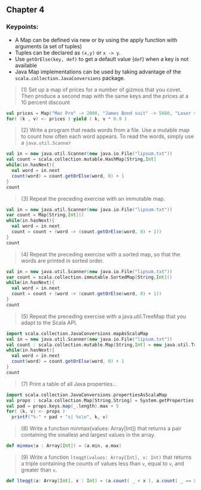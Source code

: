 ## Chapter 4
### Keypoints:
  * A Map can be defined via new or by using the apply function with arguments (a set of tuples)
  * Tuples can be declared as `(x,y)` or `x -> y`.
  * Use `getOrElse(key, def)` to get a default value (`def`) when a key is not available
  * Java Map implementations can be used by taking advantage of the `scala.collection.JavaConversions` package.

> (1) Set up a map of prices for a number of gizmos that you covet. Then produce a second map with the same keys and the prices at a 10 percent discount

```scala
val prices = Map("Mac Pro" -> 2000, "James Bond suit" -> 5600, "Laser shooting shark" -> 5900)
for( (k , v) <- prices ) yield ( k, v * 0.9 )
```

> (2) Write a program that reads words from a file. Use a mutable map to count how often each word appears. To read the words, simply use a `java.util.Scanner`

```scala
val in = new java.util.Scanner(new java.io.File("lipsum.txt"))
val count = scala.collection.mutable.HashMap[String,Int]
while(in.hasNext){
  val word = in.next
  count(word) = count.getOrElse(word, 0) + 1
}
count
```
> (3) Repeat the preceding exercise with an immutable map.

```scala
val in = new java.util.Scanner(new java.io.File("lipsum.txt"))
var count = Map[String,Int]()
while(in.hasNext){
  val word = in.next
  count = count + (word -> (count.getOrElse(word, 0) + 1))
}
count
```

> (4) Repeat the preceding exercise with a sorted map, so that the words are printed in sorted order.

```scala
val in = new java.util.Scanner(new java.io.File("lipsum.txt"))
var count = scala.collection.immutable.SortedMap[String,Int]()
while(in.hasNext){
  val word = in.next
  count = count + (word -> (count.getOrElse(word, 0) + 1))
}
count
```

> (5) Repeat the preceding exercise with a java.util.TreeMap that you adapt to the Scala API.

```scala
import scala.collection.JavaConversions.mapAsScalaMap
val in = new java.util.Scanner(new java.io.File("lipsum.txt"))
val count : scala.collection.mutable.Map[String,Int] = new java.util.TreeMap[String, Int]
while(in.hasNext){
  val word = in.next
  count(word) = count.getOrElse(word, 0) + 1
}
count
```

> (7) Print a table of all Java properties...

```scala
import scala.collection.JavaConversions.propertiesAsScalaMap
val props : scala.collection.Map[String,String] = System.getProperties
val pad = props.keys.map(_.length).max + 5
for( (k, v) <- props )
  printf("%-" + pad + "s| %s\n", k, v)
```

> (8) Write a function minmax(values: Array[Int]) that returns a pair containing the smallest and largest values in the array.

```scala
def minmax(a : Array[Int]) = (a.min, a.max)
```

> (9) Write a function `lteqgt(values: Array[Int], v: Int)` that returns a triple containing the counts of values less than `v`, equal to `v`, and greater than `v`.

```scala
def lteqgt(a: Array[Int], x : Int) = (a.count( _ < x ), a.count( _ == x ), a.count( _ > x ))
```
